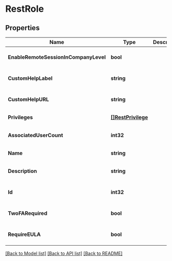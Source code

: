 # RestRole

## Properties
Name | Type | Description | Notes
------------ | ------------- | ------------- | -------------
**EnableRemoteSessionInCompanyLevel** | **bool** |  | [optional] [default to null]
**CustomHelpLabel** | **string** |  | [optional] [default to null]
**CustomHelpURL** | **string** |  | [optional] [default to null]
**Privileges** | [**[]RestPrivilege**](RestPrivilege.md) |  | [default to null]
**AssociatedUserCount** | **int32** |  | [optional] [default to null]
**Name** | **string** |  | [default to null]
**Description** | **string** |  | [optional] [default to null]
**Id** | **int32** |  | [optional] [default to null]
**TwoFARequired** | **bool** |  | [optional] [default to null]
**RequireEULA** | **bool** |  | [optional] [default to null]

[[Back to Model list]](../README.md#documentation-for-models) [[Back to API list]](../README.md#documentation-for-api-endpoints) [[Back to README]](../README.md)


